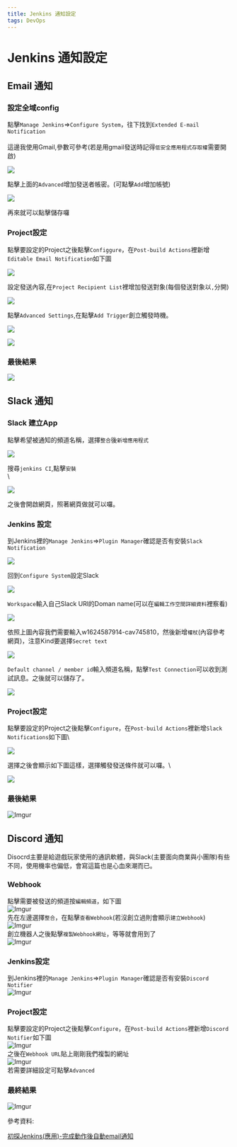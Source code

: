 ```yaml
---
title: Jenkins 通知設定
tags: DevOps
---
```


# Jenkins 通知設定

## Email 通知

### 設定全域config

點擊`Manage Jenkins`=>`Configure System`，往下找到`Extended E-mail Notification`\
\
這邊我使用Gmail,參數可參考(若是用gmail發送時記得`低安全應用程式存取權`需要開啟)

![](https://i.imgur.com/m3nkXB4.png)

點擊上面的`Advanced`增加發送者帳密。(可點擊`Add`增加帳號)

![](https://i.imgur.com/R7XqXbM.png)

再來就可以點擊儲存囉

### Project設定

點擊要設定的Project之後點擊`Configgure`，在`Post-build Actions`裡新增`Editable Email Notification`如下圖

![](https://i.imgur.com/T7qtDyD.png)

設定發送內容,在`Project Recipient List`裡增加發送對象(每個發送對象以`,`分開)

![](https://i.imgur.com/s9PdKIg.png)

點擊`Advanced Settings`,在點擊`Add Trigger`創立觸發時機。

![](https://i.imgur.com/0G2SWZT.png)

![](https://i.imgur.com/lusOXgo.png)

### 最後結果

![](https://i.imgur.com/cB4p2J8.png)

## Slack 通知

### Slack 建立App

點擊希望被通知的頻道名稱，選擇`整合`後`新增應用程式`

![](https://i.imgur.com/N43Nw2h.png)

搜尋`jenkins CI`,點擊`安裝`\
\


![](https://i.imgur.com/NsOTKqZ.png)

之後會開啟網頁，照著網頁做就可以囉。

### Jenkins 設定

到Jenkins裡的`Manage Jenkins`=>`Plugin Manager`確認是否有安裝`Slack Notification`

![](https://i.imgur.com/FP27cBt.png)

回到`Configure System`設定Slack

![](https://i.imgur.com/zeArkct.png)

`Workspace`輸入自己Slack URl的Doman name(可以在`編輯工作空間詳細資料`裡察看)

![](https://i.imgur.com/8UXx420.png)

依照上圖內容我們需要輸入w1624587914-cav745810，然後新增`權杖`(內容參考網頁)，注意Kind要選擇`Secret text`

![](https://i.imgur.com/LX9jATX.png)

`Default channel / member id`輸入頻道名稱，點擊`Test Connection`可以收到測試訊息。之後就可以儲存了。

![](https://i.imgur.com/wSIwStZ.png)

### Project設定

點擊要設定的Project之後點擊`Configure`，在`Post-build Actions`裡新增`Slack Notifications`如下圖\


![](https://i.imgur.com/RPaORsX.png)

選擇之後會顯示如下圖這樣，選擇觸發發送條件就可以囉。\


![](https://i.imgur.com/aTxhwi2.png)

### 最後結果

![Imgur](https://i.imgur.com/CsaxA3B.png)

## Discord 通知
Disocrd主要是給遊戲玩家使用的通訊軟體，與Slack(主要面向商業與小團隊)有些不同，使用機率也偏低，會寫這篇也是心血來潮而已。

### Webhook
點擊需要被發送的頻道按`編輯頻道`，如下圖
<br>
![Imgur](https://i.imgur.com/uSRqhHD.png)
<br>
先在左邊選擇`整合`，在點擊`查看Webhook`(若沒創立過則會顯示`建立Webhook`)
<br>
![Imgur](https://i.imgur.com/yYGNSbh.png)
<br>
創立機器人之後點擊`複製Webhook網址`，等等就會用到了
<br>
![Imgur](https://i.imgur.com/oITfcmm.png)

### Jenkins設定
到Jenkins裡的`Manage Jenkins`=>`Plugin Manager`確認是否有安裝`Discord Notifier`\
![Imgur](https://i.imgur.com/e5TP4dP.png)

### Project設定

點擊要設定的Project之後點擊`Configure`，在`Post-build Actions`裡新增`Discord Notifier`如下圖\
![Imgur](https://i.imgur.com/FGVqHfQ.png)
<br>
之後在`Webhook URL`貼上剛剛我們複製的網址\
![Imgur](https://i.imgur.com/Fv7HDpu.png)
<br>
若需要詳細設定可點擊`Advanced`

### 最終結果
![Imgur](https://i.imgur.com/pkgXcVF.png)

參考資料:

[初探Jenkins(應用)-完成動作後自動email通知](https://medium.com/on-my-way-coding/%E5%88%9D%E6%8E%A2jenkins-%E6%87%89%E7%94%A8-%E5%AE%8C%E6%88%90%E5%8B%95%E4%BD%9C%E5%BE%8C%E8%87%AA%E5%8B%95email%E9%80%9A%E7%9F%A5-657b754f2895)
